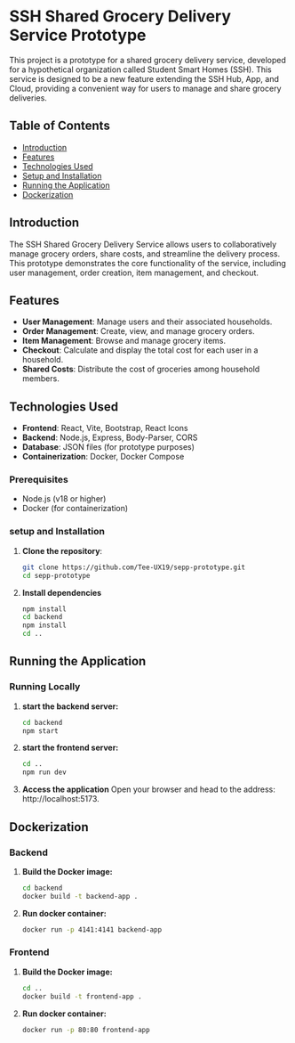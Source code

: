 # SSH Shared Grocery Delivery Service Prototype

This project is a prototype for a shared grocery delivery service, developed for a hypothetical organization called Student Smart Homes (SSH). This service is designed to be a new feature extending the SSH Hub, App, and Cloud, providing a convenient way for users to manage and share grocery deliveries.

## Table of Contents

- [Introduction](#introduction)
- [Features](#features)
- [Technologies Used](#technologies-used)
- [Setup and Installation](#setup-and-installation)
- [Running the Application](#running-the-application)
- [Dockerization](#dockerization)
<!-- - [Endpoints](#endpoints)
- [Contributing](#contributing)
- [License](#license) -->

## Introduction

The SSH Shared Grocery Delivery Service allows users to collaboratively manage grocery orders, share costs, and streamline the delivery process. This prototype demonstrates the core functionality of the service, including user management, order creation, item management, and checkout.

## Features

- **User Management**: Manage users and their associated households.
- **Order Management**: Create, view, and manage grocery orders.
- **Item Management**: Browse and manage grocery items.
- **Checkout**: Calculate and display the total cost for each user in a household.
- **Shared Costs**: Distribute the cost of groceries among household members.

## Technologies Used

- **Frontend**: React, Vite, Bootstrap, React Icons
- **Backend**: Node.js, Express, Body-Parser, CORS
- **Database**: JSON files (for prototype purposes)
- **Containerization**: Docker, Docker Compose

### Prerequisites

- Node.js (v18 or higher)
- Docker (for containerization)

### setup and Installation

1. **Clone the repository**:

   ```sh
   git clone https://github.com/Tee-UX19/sepp-prototype.git
   cd sepp-prototype

   ```

2. **Install dependencies**
    ``` sh
   npm install
   cd backend
   npm install
   cd ..
    ```
## Running the Application

### Running Locally

1.  **start the backend server:**
    ```sh
    cd backend
    npm start
    ```

2.  **start the frontend server:**
    ```sh
    cd ..
    npm run dev
    ```

3.  **Access the application**
    Open your browser and head to the address:
    http://localhost:5173.
    

## Dockerization

### Backend

1.  **Build the Docker image:**
    ```sh
    cd backend
    docker build -t backend-app .
    ```

2.  **Run docker container:**
    ```sh
    docker run -p 4141:4141 backend-app
    ```

### Frontend

1.  **Build the Docker image:**
    ```sh
    cd ..
    docker build -t frontend-app .
    ```

2.  **Run docker container:**
    ```sh
    docker run -p 80:80 frontend-app
    ```
